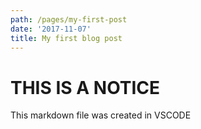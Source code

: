 ```yaml
---
path: /pages/my-first-post
date: '2017-11-07'
title: My first blog post
---
```


# THIS IS A NOTICE

This markdown file was created in VSCODE
